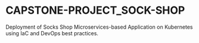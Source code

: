 # CAPSTONE-PROJECT_SOCK-SHOP
Deployment of Socks Shop Microservices-based Application on Kubernetes using IaC and DevOps best practices.
